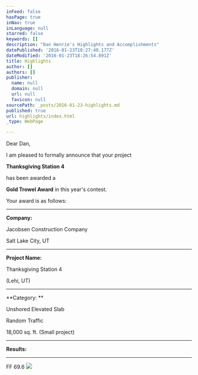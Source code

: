 ```yaml
---
inFeed: false
hasPage: true
inNav: true
inLanguage: null
starred: false
keywords: []
description: "Dan Henrie's Highlights and Accomplishments"
datePublished: '2016-01-23T18:27:40.177Z'
dateModified: '2016-01-23T18:26:54.891Z'
title: Highlights
author: []
authors: []
publisher:
  name: null
  domain: null
  url: null
  favicon: null
sourcePath: _posts/2016-01-23-highlights.md
published: true
url: highlights/index.html
_type: WebPage

---
```

Dear Dan,

I am pleased to formally announce that your project 

**Thanksgiving Station 4**

has been awarded a

**Gold Trowel Award** in this year's contest. 

Your award is as follows:

****

**Company:**

Jacobsen Construction Company

Salt Lake City, UT

****

**Project Name:**

Thanksgiving Station 4

(Lehi, UT)

****

**Category: **

Unshored Elevated Slab

Random Traffic

18,000 sq. ft. (Small project)

****

**Results:**

********

FF 69.6 ![](https://the-grid-user-content.s3-us-west-2.amazonaws.com/1640eb86-c19f-4bf2-b7dc-4d6c451252ee.png)